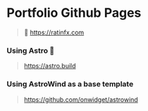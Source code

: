 # Portfolio Github Pages

> 📌 https://ratinfx.com

### Using Astro 🚀

> https://astro.build

### Using AstroWind as a base template

> https://github.com/onwidget/astrowind
